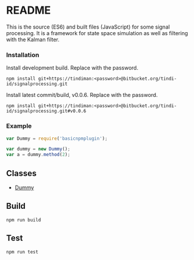 # README #

This is the source (ES6) and built files (JavaScript) for some signal processing. It is a framework for state space simulation as well as filtering with the Kalman filter.

### Installation ###
Install development build. Replace <password> with the password.
```shell
npm install git+https://tindiman:<password>@bitbucket.org/tindi-id/signalprocessing.git
```

Install latest commit/build, v0.0.6. Replace <password> with the password.
```shell
npm install git+https://tindiman:<password>@bitbucket.org/tindi-id/signalprocessing.git#v0.0.6
```

### Example ###

```javascript
var Dummy = require('basicnpmplugin');

var dummy = new Dummy();
var a = dummy.method(2);
```        

## Classes ##

* [Dummy](docs/Dummy.md)

## Build ##

```shell
npm run build
```

## Test ##

```shell
npm run test
```